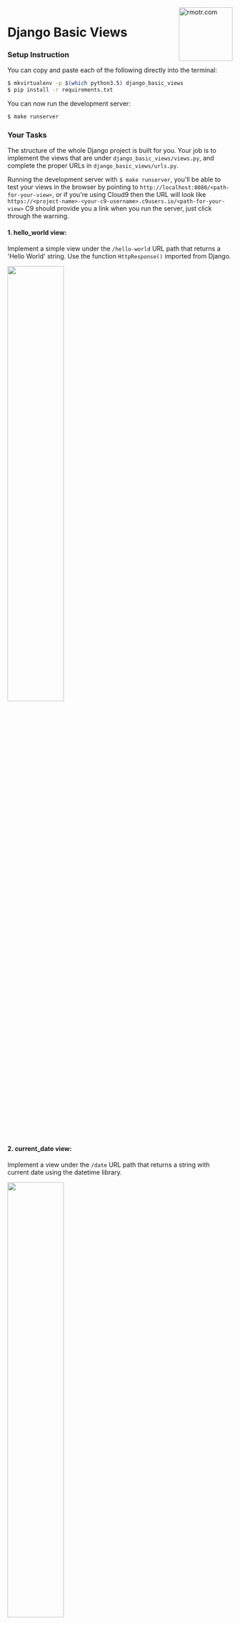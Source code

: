 <img align="right" width="120" alt="rmotr.com" src="https://user-images.githubusercontent.com/7065401/45454218-80bee800-b6b9-11e8-97bb-bb5e7675f440.png">

# Django Basic Views


### Setup Instruction

You can copy and paste each of the following directly into the terminal:

```bash
$ mkvirtualenv -p $(which python3.5) django_basic_views
$ pip install -r requirements.txt
```

You can now run the development server:

```bash
$ make runserver
```


### Your Tasks

The structure of the whole Django project is built for you. Your job is to implement the views that are under `django_basic_views/views.py`, and complete the proper URLs in `django_basic_views/urls.py`.

Running the development server with `$ make runserver`, you'll be able to test your views in the browser by pointing to `http://localhost:8080/<path-for-your-view>`, or if you're using Cloud9 then the URL will look like `https://<project-name>-<your-c9-username>.c9users.io/<path-for-your-view>` C9 should provide you a link when you run the server, just click through the warning.


#### 1. hello_world view:

Implement a simple view under the `/hello-world` URL path that returns a 'Hello World' string. Use the function `HttpResponse()` imported from Django.

<img src="https://user-images.githubusercontent.com/2788551/39313217-de76c182-4947-11e8-8aa8-e69b4e817526.png" width="50%" height="50%">


#### 2. current_date view:

Implement a view under the `/date` URL path that returns a string with current date using the datetime library.

<img src="https://user-images.githubusercontent.com/2788551/39313417-53b221e4-4948-11e8-943f-1042b21ad670.png" width="50%" height="50%">


#### 3. my_age view:

Implement a view under the `/my-age/<year>/<month>/<day>` URL path that returns a string with the format: "Your age is X years old" based on given /year/month/day that come as parameters.

<img src="https://user-images.githubusercontent.com/2788551/39313575-bc4deb34-4948-11e8-81a4-85d681ec5bb7.png" width="50%" height="50%">


#### 4. next_birthday view:

Implement a view under the `/next-birthday/<birthday>` URL path where `birthday` parameter is a string with the format "YYYY-MM-DD". The view should calculate the amount of days until next birthday and return a string with the format "'Days until next birthday: XYZ'"

<img src="https://user-images.githubusercontent.com/2788551/39313769-3019a1c0-4949-11e8-8688-6184cdbcf187.png" width="50%" height="50%">


#### 5. profile view:

Implement a view under the `/profile` URL path that renders the `profile.html` template. You'll need to use the `render()` function imported from Django. Also make sure to check what variables the template is going to look for and provide `render()` with a context dictionary that has those variables as keys (you can choose whatever you'd like for the values).

<img src="https://user-images.githubusercontent.com/2788551/39314078-ce9bff0a-4949-11e8-9f71-87becbd3baae.png" width="50%" height="50%">


#### 6. authors and author views:

The goal for this task is to practice routing between two URLs.
You will have:
* `/authors` which renders a list of Authors (the template is provided already)
* `/author/<authors_last_name>` which renders the detail view for each given author, using the AUTHORS_INFO context dictionary provided to you.

The first view just needs to render the given `authors.html` template.

Second view has to take the `authors_last_name` provided in the URL, look for for the proper author info in the dictionary, and send it as context while rendering the `author.html` template. Make sure to check that the variables the `author.html` template is looking for match the keys of the context dictionary you are sending. 

<img src="https://user-images.githubusercontent.com/2788551/39314260-3d6cd2f6-494a-11e8-9a05-7533868d64a4.png" width="50%" height="50%">

<img src="https://user-images.githubusercontent.com/2788551/39314282-489c6718-494a-11e8-9734-9be58ea9807e.png" width="50%" height="50%">
